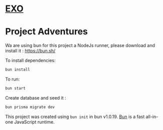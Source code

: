 # **[EXO](exo/mongo_db_query.md)**


# Project Adventures

Wa are using bun for this project a NodeJs runner, please download and install it : https://bun.sh/

To install dependencies:

```bash
bun install
```

To run:

```bash
bun start
```

Create database and seed it :

```bash
bun prisma migrate dev
```

This project was created using `bun init` in bun v1.0.19. [Bun](https://bun.sh) is a fast all-in-one JavaScript runtime.
